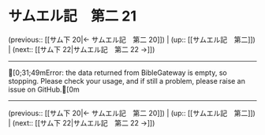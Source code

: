 # サムエル記　第二 21

(previous:: [[サム下 20|← サムエル記　第二 20]]) | (up:: [[サムエル記　第二]]) | (next:: [[サム下 22|サムエル記　第二 22 →]])

***
[0;31;49mError: the data returned from BibleGateway is empty, so stopping. Please check your usage, and if still a problem, please raise an issue on GitHub.[0m

***

(previous:: [[サム下 20|← サムエル記　第二 20]]) | (up:: [[サムエル記　第二]]) | (next:: [[サム下 22|サムエル記　第二 22 →]])
